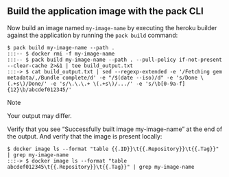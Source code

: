 ## Build the application image with the pack CLI

Now build an image named `my-image-name` by executing the heroku builder against the application by running the
`pack build` command:

```
$ pack build my-image-name --path .
:::-- $ docker rmi -f my-image-name
:::-- $ pack build my-image-name --path . --pull-policy if-not-present --clear-cache 2>&1 | tee build_output.txt
:::-> $ cat build_output.txt | sed --regexp-extended -e '/Fetching gem metadata/,/Bundle complete/d' -e "/$(date --iso)/d" -e 's/Done \(.+s\)/Done/' -e 's/\.\.\.+ \(.+s\)/.../' -e 's/\b[0-9a-f]{12}\b/abcdef012345/'
```

> [!NOTE]
> Your output may differ.

Verify that you see “Successfully built image my-image-name” at the end of the output. And verify that the image is present locally:

```
$ docker image ls --format "table {{.ID}}\t{{.Repository}}\t{{.Tag}}" | grep my-image-name
:::-> $ docker image ls --format "table abcdef012345\t{{.Repository}}\t{{.Tag}}" | grep my-image-name
```
